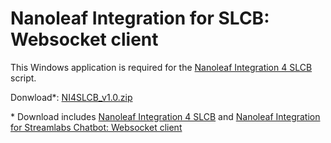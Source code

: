 # Nanoleaf Integration for SLCB: Websocket client
This Windows application is required for the [Nanoleaf Integration 4 SLCB](https://github.com/CyberHumi/Chatbot-Scripts) script.


Donwload*: [NI4SLCB_v1.0.zip](https://github.com/CyberHumi/Documents/raw/master/download/NI4SLCB_v1.0.zip)

\* Download includes [Nanoleaf Integration 4 SLCB](https://github.com/CyberHumi/Chatbot-Scripts) and [Nanoleaf Integration for Streamlabs Chatbot: Websocket client](https://github.com/CyberHumi/NI4SLCB)
